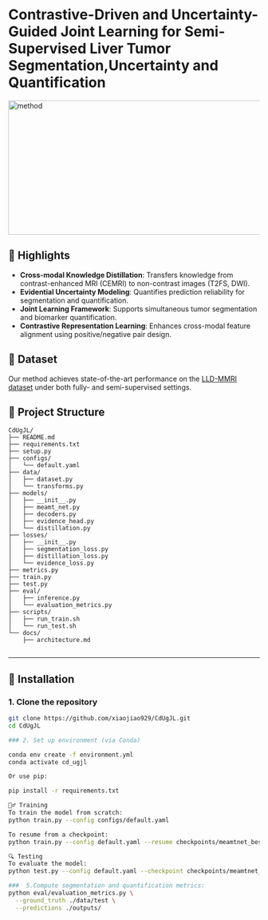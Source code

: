 
# Contrastive-Driven and Uncertainty-Guided Joint Learning for Semi-Supervised Liver Tumor Segmentation,Uncertainty and Quantification
<img width="654" height="269" alt="method" src="https://github.com/user-attachments/assets/cf8f853e-06d7-4143-a3be-16d23995400d" />

## 🚀 Highlights

- **Cross-modal Knowledge Distillation**: Transfers knowledge from contrast-enhanced MRI (CEMRI) to non-contrast images (T2FS, DWI).
- **Evidential Uncertainty Modeling**: Quantifies prediction reliability for segmentation and quantification.
- **Joint Learning Framework**: Supports simultaneous tumor segmentation and biomarker quantification.
- **Contrastive Representation Learning**: Enhances cross-modal feature alignment using positive/negative pair design.

## 🔗 Dataset
Our method achieves state-of-the-art performance on the [LLD-MMRI dataset](https://github.com/LMMMEng/LLD-MMRI-Dataset) under both fully- and semi-supervised settings.


## 📁 Project Structure
```
CdUgJL/
├── README.md  
├── requirements.txt  
├── setup.py  
├── configs/
│   └── default.yaml  
├── data/
│   ├── dataset.py  
│   └── transforms.py  
├── models/
│   ├── __init__.py  
│   ├── meamt_net.py  
│   ├── decoders.py  
│   ├── evidence_head.py  
│   └── distillation.py  
├── losses/
│   ├── __init__.py  
│   ├── segmentation_loss.py  
│   ├── distillation_loss.py  
│   └── evidence_loss.py  
├── metrics.py 
├── train.py  
├── test.py  
├── eval/
│   ├── inference.py  
│   └── evaluation_metrics.py  
├── scripts/
│   ├── run_train.sh  
│   └── run_test.sh  
└── docs/
    ├── architecture.md  
  
```

---

## 🔧 Installation

### 1. Clone the repository
```bash
git clone https://github.com/xiaojiao929/CdUgJL.git
cd CdUgJL

### 2. Set up environment (via Conda)

conda env create -f environment.yml
conda activate cd_ugjl

Or use pip:

pip install -r requirements.txt

🏋️‍♂️ Training
To train the model from scratch:
python train.py --config configs/default.yaml

To resume from a checkpoint:
python train.py --config default.yaml --resume checkpoints/meamtnet_best.pth

🔍 Testing
To evaluate the model:
python test.py --config default.yaml --checkpoint checkpoints/meamtnet_best.pth

###  5.Compute segmentation and quantification metrics:
python eval/evaluation_metrics.py \
  --ground_truth ./data/test \
  --predictions ./outputs/




